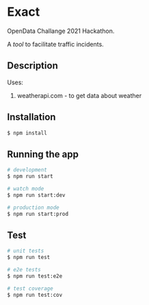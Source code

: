 # Exact
OpenData Challange 2021 Hackathon.

A *tool* to facilitate traffic incidents.

## Description

Uses:
1. weatherapi.com - to get data about weather


## Installation

```bash
$ npm install
```

## Running the app

```bash
# development
$ npm run start

# watch mode
$ npm run start:dev

# production mode
$ npm run start:prod
```

## Test

```bash
# unit tests
$ npm run test

# e2e tests
$ npm run test:e2e

# test coverage
$ npm run test:cov
```
